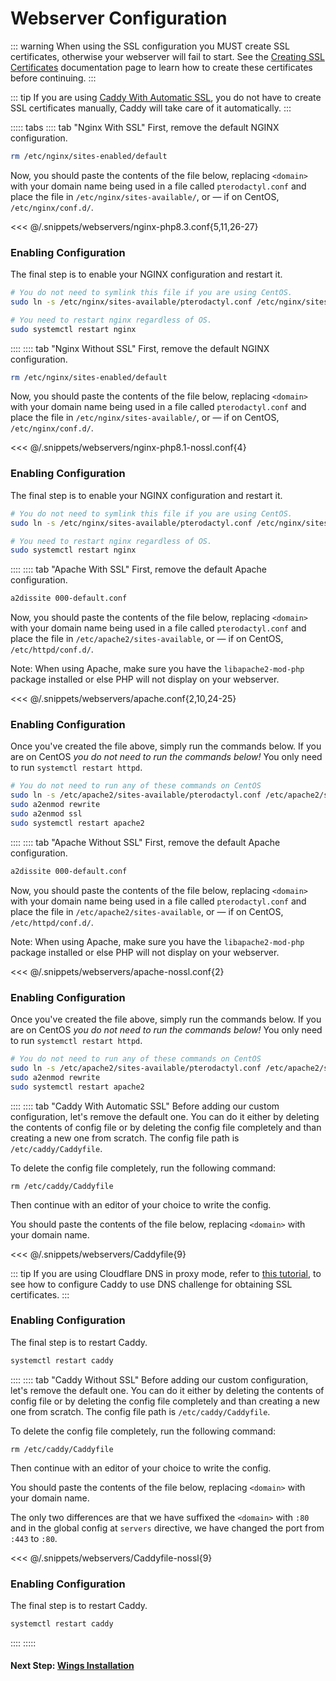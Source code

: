 # Webserver Configuration

::: warning
When using the SSL configuration you MUST create SSL certificates, otherwise your webserver will fail to start. See the [Creating SSL Certificates](/tutorials/creating_ssl_certificates.html) documentation page to learn how to create these certificates before continuing.
:::

::: tip
If you are using [Caddy With Automatic SSL](#caddy-with-automatic-ssl), you do not have to create SSL certificates manually, Caddy will take care of it automatically.
:::

::::: tabs
:::: tab "Nginx With SSL"
First, remove the default NGINX configuration.

``` bash
rm /etc/nginx/sites-enabled/default
```

Now, you should paste the contents of the file below, replacing `<domain>` with your domain name being used in a file called
`pterodactyl.conf` and place the file in `/etc/nginx/sites-available/`, or &mdash; if on CentOS, `/etc/nginx/conf.d/`.

<<< @/.snippets/webservers/nginx-php8.3.conf{5,11,26-27}

### Enabling Configuration

The final step is to enable your NGINX configuration and restart it.

```bash
# You do not need to symlink this file if you are using CentOS.
sudo ln -s /etc/nginx/sites-available/pterodactyl.conf /etc/nginx/sites-enabled/pterodactyl.conf

# You need to restart nginx regardless of OS.
sudo systemctl restart nginx
```

::::
:::: tab "Nginx Without SSL"
First, remove the default NGINX configuration.

``` bash
rm /etc/nginx/sites-enabled/default
```

Now, you should paste the contents of the file below, replacing `<domain>` with your domain name being used in a file called
`pterodactyl.conf` and place the file in `/etc/nginx/sites-available/`, or &mdash; if on CentOS, `/etc/nginx/conf.d/`.

<<< @/.snippets/webservers/nginx-php8.1-nossl.conf{4}

### Enabling Configuration

The final step is to enable your NGINX configuration and restart it.

```bash
# You do not need to symlink this file if you are using CentOS.
sudo ln -s /etc/nginx/sites-available/pterodactyl.conf /etc/nginx/sites-enabled/pterodactyl.conf

# You need to restart nginx regardless of OS.
sudo systemctl restart nginx
```

::::
:::: tab "Apache With SSL"
First, remove the default Apache configuration.

``` bash
a2dissite 000-default.conf
```

Now, you should paste the contents of the file below, replacing `<domain>` with your domain name being used in a file called
`pterodactyl.conf` and place the file in `/etc/apache2/sites-available`, or &mdash; if on CentOS, `/etc/httpd/conf.d/`.

Note: When using Apache, make sure you have the `libapache2-mod-php` package installed or else PHP will not display on your webserver.

<<< @/.snippets/webservers/apache.conf{2,10,24-25}

### Enabling Configuration

Once you've created the file above, simply run the commands below. If you are on CentOS _you do not need to run the commands
below!_ You only need to run `systemctl restart httpd`.

```bash
# You do not need to run any of these commands on CentOS
sudo ln -s /etc/apache2/sites-available/pterodactyl.conf /etc/apache2/sites-enabled/pterodactyl.conf
sudo a2enmod rewrite
sudo a2enmod ssl
sudo systemctl restart apache2
```

::::
:::: tab "Apache Without SSL"
First, remove the default Apache configuration.

``` bash
a2dissite 000-default.conf
```

Now, you should paste the contents of the file below, replacing `<domain>` with your domain name being used in a file called
`pterodactyl.conf` and place the file in `/etc/apache2/sites-available`, or &mdash; if on CentOS, `/etc/httpd/conf.d/`.

Note: When using Apache, make sure you have the `libapache2-mod-php` package installed or else PHP will not display on your webserver.

<<< @/.snippets/webservers/apache-nossl.conf{2}

### Enabling Configuration

Once you've created the file above, simply run the commands below. If you are on CentOS _you do not need to run the commands
below!_ You only need to run `systemctl restart httpd`.

```bash
# You do not need to run any of these commands on CentOS
sudo ln -s /etc/apache2/sites-available/pterodactyl.conf /etc/apache2/sites-enabled/pterodactyl.conf
sudo a2enmod rewrite
sudo systemctl restart apache2
```

::::
:::: tab "Caddy With Automatic SSL"
Before adding our custom configuration, let's remove the default one. You can do it either by deleting the contents of config file or by deleting the config file completely and than creating a new one from scratch. The config file path is `/etc/caddy/Caddyfile`.

To delete the config file completely, run the following command:

```shell
rm /etc/caddy/Caddyfile
```

Then continue with an editor of your choice to write the config.

You should paste the contents of the file below, replacing `<domain>` with your domain name.

<<< @/.snippets/webservers/Caddyfile{9}

::: tip
If you are using Cloudflare DNS in proxy mode, refer to [this tutorial](/tutorials/creating_ssl_certificates.html#method-3:-caddy-(using-cloudflare-api)), to see how to configure Caddy to use DNS challenge for obtaining SSL certificates.
:::

### Enabling Configuration

The final step is to restart Caddy.

```bash
systemctl restart caddy
```

::::
:::: tab "Caddy Without SSL"
Before adding our custom configuration, let's remove the default one. You can do it either by deleting the contents of config file or by deleting the config file completely and than creating a new one from scratch. The config file path is `/etc/caddy/Caddyfile`.

To delete the config file completely, run the following command:

```shell
rm /etc/caddy/Caddyfile
```

Then continue with an editor of your choice to write the config.

You should paste the contents of the file below, replacing `<domain>` with your domain name.

The only two differences are that we have suffixed the `<domain>` with `:80` and in the global config at `servers` directive, we have changed the port from `:443` to `:80`.

<<< @/.snippets/webservers/Caddyfile-nossl{9}

### Enabling Configuration

The final step is to restart Caddy.

```bash
systemctl restart caddy
```

::::
:::::

#### Next Step: [Wings Installation](../../wings/installing.md)
